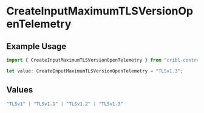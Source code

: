 # CreateInputMaximumTLSVersionOpenTelemetry

## Example Usage

```typescript
import { CreateInputMaximumTLSVersionOpenTelemetry } from "cribl-control-plane/models/operations";

let value: CreateInputMaximumTLSVersionOpenTelemetry = "TLSv1.3";
```

## Values

```typescript
"TLSv1" | "TLSv1.1" | "TLSv1.2" | "TLSv1.3"
```
